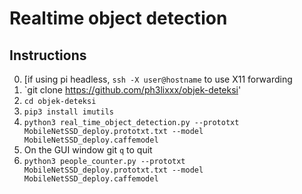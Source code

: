 # Realtime object detection

## Instructions

0. [if using pi headless, `ssh -X user@hostname` to use X11 forwarding
1. `git clone https://github.com/ph3lixxx/objek-deteksi'
2. `cd objek-deteksi`
3. `pip3 install imutils`
4. `python3 real_time_object_detection.py --prototxt MobileNetSSD_deploy.prototxt.txt --model MobileNetSSD_deploy.caffemodel`
5. On the GUI window git `q` to quit
6. `python3 people_counter.py --prototxt MobileNetSSD_deploy.prototxt.txt --model MobileNetSSD_deploy.caffemodel`
